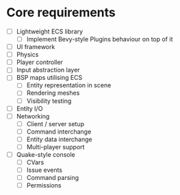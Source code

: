 # Core requirements

- [ ] Lightweight ECS library
    - [ ] Implement Bevy-style Plugins behaviour on top of it
- [ ] UI framework
- [ ] Physics
- [ ] Player controller
- [ ] Input abstraction layer
- [ ] BSP maps utilising ECS
    - [ ] Entity representation in scene
    - [ ] Rendering meshes
    - [ ] Visibility testing
- [ ] Entity I/O
- [ ] Networking
    - [ ] Client / server setup
    - [ ] Command interchange
    - [ ] Entity data interchange
    - [ ] Multi-player support
- [ ] Quake-style console
    - [ ] CVars
    - [ ] Issue events
    - [ ] Command parsing
    - [ ] Permissions